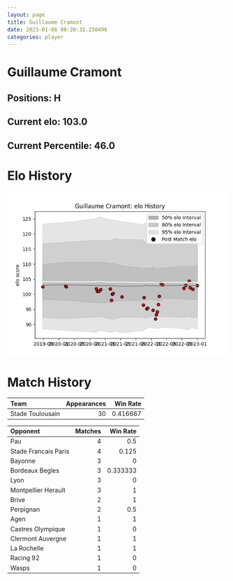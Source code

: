 ```yaml
---  
layout: page  
title: Guillaume Cramont  
date: 2023-01-06 00:20:32.238496  
categories: player  
---
```

# Guillaume Cramont

## Positions: H

## Current elo: 103.0

## Current Percentile: 46.0

# Elo History


![elo history](history_GuillaumeCramont.png)
# Match History


| Team             |   Appearances |   Win Rate |
|:-----------------|--------------:|-----------:|
| Stade Toulousain |            30 |   0.416667 |

| Opponent             |   Matches |   Win Rate |
|:---------------------|----------:|-----------:|
| Pau                  |         4 |   0.5      |
| Stade Francais Paris |         4 |   0.125    |
| Bayonne              |         3 |   0        |
| Bordeaux Begles      |         3 |   0.333333 |
| Lyon                 |         3 |   0        |
| Montpellier Herault  |         3 |   1        |
| Brive                |         2 |   1        |
| Perpignan            |         2 |   0.5      |
| Agen                 |         1 |   1        |
| Castres Olympique    |         1 |   0        |
| Clermont Auvergne    |         1 |   1        |
| La Rochelle          |         1 |   1        |
| Racing 92            |         1 |   0        |
| Wasps                |         1 |   0        |